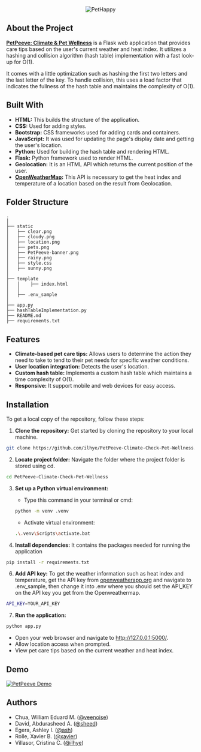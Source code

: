 <div align="center">
  <img alt="PetHappy" src="https://github.com/ilhye/PetPeeve-Climate-Check-Pet-Wellness/blob/main/static/PetPeeve-banner.png?raw=true">
</div>

## About the Project
**[PetPeeve: Climate & Pet Wellness](https://github.com/ilhye/PetPeeve-Climate-Check-Pet-Wellness)** is a Flask web application that provides care tips based on the user's current weather and heat index. It utilizes a hashing and collision algorithm (hash table) implementation with a fast look-up for O(1).

It comes with a little optimization such as hashing the first two letters and the last letter of the key. To handle collision, this uses a load factor that indicates the fullness of the hash table and maintains the complexity of O(1).


## Built With
* **HTML:** This builds the structure of the application.
* **CSS:** Used for adding styles.
* **Bootstrap:** CSS frameworks used for adding cards and containers.
* **JavaScript:** It was used for updating the page's display date and getting the user's location.
* **Python:** Used for building the hash table and rendering HTML.
* **Flask:** Python framework used to render HTML.
* **Geolocation:** It is an HTML API which returns the current position of the user.
* **[OpenWeatherMap](https://openweathermap.org/):** This API is necessary to get the heat index and temperature of a location based on the result from Geolocation.

## Folder Structure
    .
    │
    ├── static
    │   ├── clear.png
    │   ├── cloudy.png
    │   ├── location.png
    │   ├── pets.png
    │   ├── PetPeeve-banner.png
    │   ├── rainy.png
    │   ├── style.css
    │   ├── sunny.png
    │   
    ├── template
    │   │    ├── index.html
    │   │
    │   ├── .env_sample
    │       
    ├── app.py
    ├── hashTableImplementation.py
    ├── README.md
    ├── requirements.txt 

## Features
- **Climate-based pet care tips:** Allows users to determine the action they need to take to tend to their pet needs for specific weather conditions. 
- **User location integration:** Detects the user's location.
- **Custom hash table:** Implements a custom hash table which maintains a time complexity of O(1).
- **Responsive:** It support mobile and web devices for easy access.

## Installation
To get a local copy of the repository, follow these steps:

1. **Clone the repository:** Get started by cloning the repository to your local machine.
```sh
git clone https://github.com/ilhye/PetPeeve-Climate-Check-Pet-Wellness.git
```

2. **Locate project folder:** Navigate the folder where the project folder is stored using cd. 
  ```sh
  cd PetPeeve-Climate-Check-Pet-Wellness
  ```

3. **Set up a Python virtual environment:**
    - Type this command in your terminal or cmd:
    ```sh
    python -m venv .venv
    ```
    - Activate virtual environment: 
    ```sh
    .\.venv\Scripts\activate.bat
    ```

4. **Install dependencies:** It contains the packages needed for running the application
  ```sh
  pip install -r requirements.txt
  ```
6. **Add API key:** To get the weather information such as heat index and temperature, get the API key from [openweatherapp.org](https://openweathermap.org/) and navigate to .env_sample, then change it into .env where you should set the API_KEY on the API key you get from the Openweathermap.
  ```sh
  API_KEY=YOUR_API_KEY
  ```

7. **Run the application:**
```sh
python app.py
```
* Open your web browser and navigate to http://127.0.0.1:5000/.
* Allow location access when prompted.
* View pet care tips based on the current weather and heat index.

## Demo
[![PetPeeve Demo](https://img.youtube.com/vi/V2ix6nqmblk/0.jpg)](https://www.youtube.com/watch?v=V2ix6nqmblk)

## Authors
- Chua, William Eduard M. ([@veenoise](https://github.com/veenoise))
- David, Abdurasheed A. ([@sheed](davidabdurasheed@gmail.com))
- Egera, Ashley I. ([@ash](ashleyegera.school@gmail.com))
- Rolle, Xavier B. ([@xavier](xavierbuen.rolle@gmail.co))
- Villasor, Cristina C. ([@ilhye](https://github.com/ilhye))
